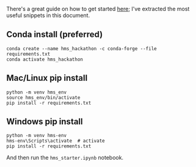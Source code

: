 There's a great guide on how to get started [here](https://scikit-learn.org/stable/install.html); I've extracted the most useful snippets in this document.

## Conda install (preferred)
```shell
conda create --name hms_hackathon -c conda-forge --file requirements.txt
conda activate hms_hackathon
```

## Mac/Linux pip install
```shell
python -m venv hms_env
source hms_env/bin/activate
pip install -r requirements.txt
```

## Windows pip install
```shell
python -m venv hms-env
hms-env\Scripts\activate  # activate
pip install -r requirements.txt
```


And then run the `hms_starter.ipynb` notebook.